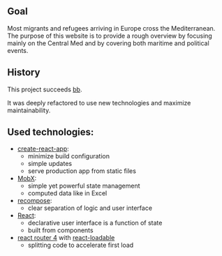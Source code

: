 ## Goal
Most migrants and refugees arriving in Europe cross the Mediterranean. The purpose of this website is to provide
a rough overview by focusing mainly on the Central Med and by covering both maritime and political events.

## History

This project succeeds [bb](https://github.com/barbalex/bb).

It was deeply refactored to use new technologies and maximize maintainability.

## Used technologies:

- [create-react-app](//github.com/facebookincubator/create-react-app):
  - minimize build configuration
  - simple updates
  - serve production app from static files
- [MobX](//github.com/mobxjs/mobx):
  - simple yet powerful state management
  - computed data like in Excel
- [recompose](//github.com/acdlite/recompose):
  - clear separation of logic and user interface
- [React](//facebook.github.io/react):
  - declarative user interface is a function of state
  - built from components
- [react router 4](https://reacttraining.com/react-router) with [react-loadable](https://github.com/thejameskyle/react-loadable)
  - splitting code to accelerate first load
